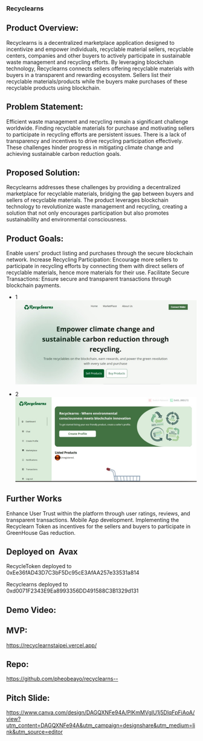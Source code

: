 ### Recyclearns


## Product Overview: 
Recyclearns is a decentralized marketplace application designed to incentivize and empower individuals, recyclable material sellers, recyclable centers, companies and other buyers to actively participate in sustainable waste management and recycling efforts. By leveraging blockchain technology, Recyclearns connects sellers offering recyclable materials with buyers in a transparent and rewarding ecosystem. Sellers list their recyclable materials/products while the buyers make purchases of these recyclable products using blockchain.

## Problem Statement:
Efficient waste management and recycling remain a significant challenge worldwide. Finding recyclable materials for purchase and motivating sellers to participate in recycling efforts are persistent issues. There is a lack of transparency and incentives to drive recycling participation effectively. These challenges hinder progress in mitigating climate change and achieving sustainable carbon reduction goals.

## Proposed Solution:
Recyclearns addresses these challenges by providing a decentralized marketplace for recyclable materials, bridging the gap between buyers and sellers of recyclable materials. The product leverages blockchain technology to revolutionize waste management and recycling, creating a solution that not only encourages participation but also promotes sustainability and environmental consciousness.

## Product Goals:
Enable users' product listing and purchases through the secure blockchain network.
Increase Recycling Participation: Encourage more sellers to participate in recycling efforts by connecting them with direct sellers of recyclable materials, hence more materials for their use.
Facilitate Secure Transactions: Ensure secure and transparent transactions through blockchain payments.


- 1
![Screenshot](./public/screenshot1.jpg)

- 2
![Screenshot](./public/screenshot2.jpg)

## Further Works
Enhance User Trust within the platform through user ratings, reviews, and transparent transactions.
Mobile App development.
Implementing the Recyclearn Token as incentives for the sellers and buyers to participate in GreenHouse Gas reduction.

## Deployed on  Avax 
RecycleToken  deployed to 0xEe36fAD43D7C3bF5Dc95cE3AfAA257e33531a814


Recyclearns  deployed to 0xd0071F2343E9Ea8993356DD491588C3B1329d131


## Demo Video:


## MVP: 

https://recyclearnstaipei.vercel.app/


## Repo: 

https://github.com/pheobeayo/recyclearns--


## Pitch Slide: 
https://www.canva.com/design/DAGQXNFe94A/PIKmMVgIU1j5DlqFpFiAoA/view?utm_content=DAGQXNFe94A&utm_campaign=designshare&utm_medium=link&utm_source=editor






